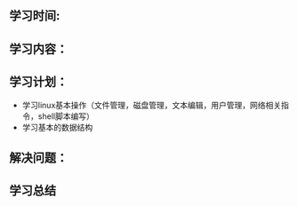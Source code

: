 ## 学习时间:
> 
## 学习内容：
## 学习计划：
* 学习linux基本操作（文件管理，磁盘管理，文本编辑，用户管理，网络相关指令，shell脚本编写）
* 学习基本的数据结构
## 解决问题：
## 学习总结

